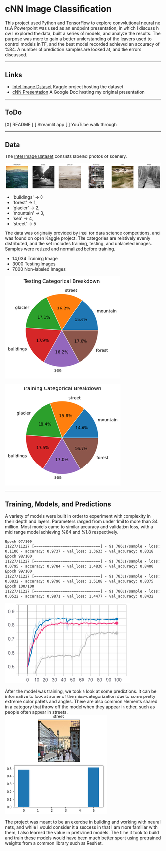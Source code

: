 # <a name="top">cNN Image Classification</a>

This project used Python and TensorFlow to explore convolutional neural nets.A Powerpoint was used as an endpoint presentation, in which I discuss how I explored the data, built a series of models, and analyze the results. The purpose was more to gain a better understanding of the leavers used to control models in TF, and the best model recorded achieved an accuracy of %84. A number of prediction samples are looked at, and the errors discussed.  
______________________________________________

## Links
- [Intel Image Dataset](https://www.kaggle.com/puneet6060/intel-image-classification)
Kaggle project hosting the dataset
- [cNN Presentation](https://docs.google.com/presentation/d/15pTsUTayuuk3Yjr66WRyAtrebqUAKJjbbTBJont3CSU/edit?usp=sharing)
A Google Doc hosting my original presentation
______________________________________________

## ToDo

[X] README
[ ] Streamlit app
[ ] YouTube walk through

___________________________________________

## Data

The [Intel Image Dataset](https://www.kaggle.com/puneet6060/intel-image-classification) consists labeled photos of scenery. 

![Example](images/building-examp.png)
- 'buildings' -> 0 
- 'forest' -> 1,
- 'glacier' -> 2,
- 'mountain' -> 3,
- 'sea' -> 4,
- 'street' -> 5 

The data was originally provided by Intel for data science competitions, and was found on open Kaggle project. The categories are relatively evenly distributed, and the set includes training, testing, and unlabeled images. Samples were resized and normalized before training. 

- 14,034 Training Image
- 3000 Testing Images
- 7000 Non-labeled Images

![Testing Pie](images/testing-cats.png)

![Training pie](images/training_cats.png)

______________________________________________


## Training, Models, and Predictions

A variety of models were built in order to experiment with complexity in their depth and layers. Parameters ranged from under 1mil to more than 34 million. Most models came to similar accuracy and validation loss, with a mid range model achieving %84 and %1.8 respectively. 

```
Epoch 97/100
11227/11227 [==============================] - 9s 786us/sample - loss: 0.1106 - accuracy: 0.9737 - val_loss: 1.3633 - val_accuracy: 0.8318
Epoch 98/100
11227/11227 [==============================] - 9s 783us/sample - loss: 0.0795 - accuracy: 0.9784 - val_loss: 1.4830 - val_accuracy: 0.8400
Epoch 99/100
11227/11227 [==============================] - 9s 783us/sample - loss: 0.0832 - accuracy: 0.9790 - val_loss: 1.5108 - val_accuracy: 0.8375
Epoch 100/100
11227/11227 [==============================] - 9s 780us/sample - loss: 0.0522 - accuracy: 0.9871 - val_loss: 1.4477 - val_accuracy: 0.8432
```
![Val Accuracy](images/4xVal-accuracu.png)

After the model was training, we took a look at some predictions. It can be informative to look at some of the miss-categorization due to some pretty extreme color pallets and angles. There are also common elements shared in a category that throw off the model when they appear in other, such as people often appear in streets.
![Street Building](images/street-builing.png)

The project was meant to be an exercise in building and working with neural nets, and while I would consider it a success in that I am more familiar with them, I also learned the value in pretrained models. The time it took to build and train these models would have been much better spent using pretrained weights from a common library such as ResNet.
